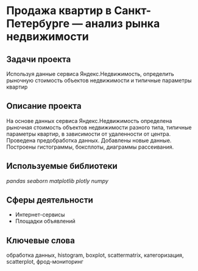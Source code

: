 # Продажа квартир в Санкт-Петербурге — анализ рынка недвижимости

## Задачи проекта

Используя данные сервиса Яндекс.Недвижимость, определить рыночную стоимость объектов недвижимости и типичные параметры квартир

## Описание проекта 
На основе данных сервиса Яндекс.Недвижимость определена рыночная стоимость
объектов недвижимости разного типа, типичные параметры квартир, в зависимости от
удаленности от центра. Проведена предобработка данных. Добавлены новые данные.
Построены гистограммы, боксплоты, диаграммы рассеивания.

## Используемые библиотеки
*pandas* 
*seaborn* 
*matplotlib* 
*plotly*
*numpy*

## Сферы деятельности 
- Интернет-сервисы
- Площадки объявлений

## Ключевые слова
обработка данных, histogram, boxplot, scattermatrix,
категоризация, scatterplot,  фрод-мониторинг
